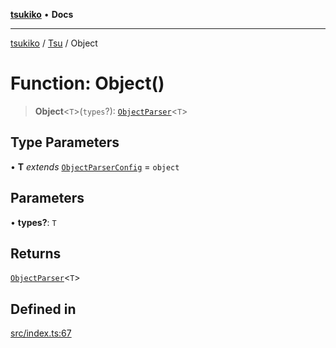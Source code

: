 [**tsukiko**](../../../README.md) • **Docs**

***

[tsukiko](../../../README.md) / [Tsu](../README.md) / Object

# Function: Object()

> **Object**\<`T`\>(`types`?): [`ObjectParser`](../../../classes/ObjectParser.md)\<`T`\>

## Type Parameters

• **T** *extends* [`ObjectParserConfig`](../../../interfaces/ObjectParserConfig.md) = `object`

## Parameters

• **types?**: `T`

## Returns

[`ObjectParser`](../../../classes/ObjectParser.md)\<`T`\>

## Defined in

[src/index.ts:67](https://github.com/BIYUEHU/tsukiko/blob/aa7a414bb89555b3910dd9d229f505891bded4ee/src/index.ts#L67)
